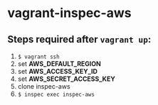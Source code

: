# vagrant-inspec-aws

## Steps required after `vagrant up`:
1. `$ vagrant ssh`
1. set **AWS_DEFAULT_REGION**
1. set **AWS_ACCESS_KEY_ID**
1. set **AWS_SECRET_ACCESS_KEY**
1. clone inspec-aws
1. `$ inspec exec inspec-aws`
